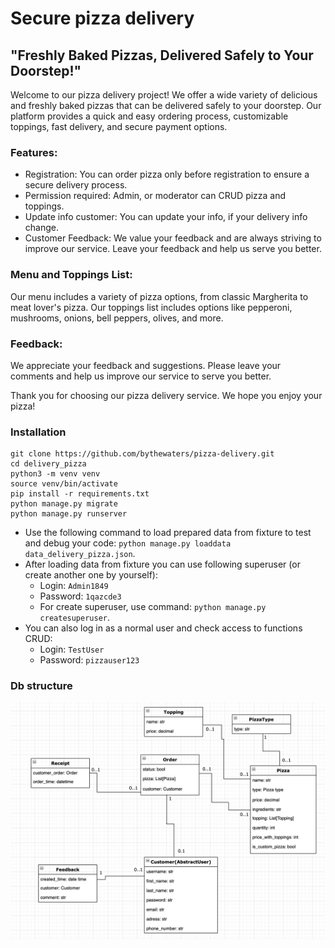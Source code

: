 # Secure pizza delivery

## "Freshly Baked Pizzas, Delivered Safely to Your Doorstep!"

Welcome to our pizza delivery project! We offer a wide variety of delicious and freshly baked pizzas that can be delivered safely to your doorstep. Our platform provides a quick and easy ordering process, customizable toppings, fast delivery, and secure payment options.

### Features:
- Registration: You can order pizza only before registration to ensure a secure delivery process.
- Permission required: Admin, or moderator can CRUD pizza and toppings.
- Update info customer: You can update your info, if your delivery info change.
- Customer Feedback: We value your feedback and are always striving to improve our service. Leave your feedback and help us serve you better.

### Menu and Toppings List:
Our menu includes a variety of pizza options, from classic Margherita to meat lover's pizza. Our toppings list includes options like pepperoni, mushrooms, onions, bell peppers, olives, and more.

### Feedback:
We appreciate your feedback and suggestions. Please leave your comments and help us improve our service to serve you better.

Thank you for choosing our pizza delivery service. We hope you enjoy your pizza!

### Installation

```shell
git clone https://github.com/bythewaters/pizza-delivery.git
cd delivery_pizza
python3 -m venv venv 
source venv/bin/activate 
pip install -r requirements.txt
python manage.py migrate
python manage.py runserver
```

- Use the following command to load prepared data from fixture to test and debug your code:
  `python manage.py loaddata data_delivery_pizza.json`.
- After loading data from fixture you can use following superuser (or create another one by yourself):
  - Login: `Admin1849`
  - Password: `1qazcde3`
  - For create superuser, use command:
    `python manage.py createsuperuser`.
- You can also log in as a normal user and check access to functions CRUD:
  - Login: `TestUser`
  - Password: `pizzauser123`
### Db structure

![Db structure project](db_structure.png)
